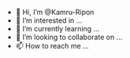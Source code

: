 - 👋 Hi, I’m @Kamru-Ripon
- 👀 I’m interested in ...
- 🌱 I’m currently learning ...
- 💞️ I’m looking to collaborate on ...
- 📫 How to reach me ...

<!---
Kamru-Ripon/Kamru-Ripon is a ✨ special ✨ repository because its `README.md` (this file) appears on your GitHub profile.
You can click the Preview link to take a look at your changes.
--->
